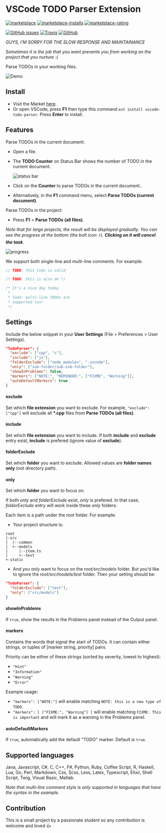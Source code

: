 # VSCode TODO Parser Extension
[![marketplace](https://vsmarketplacebadge.apphb.com/version-short/minhthai.vscode-todo-parser.svg)](https://marketplace.visualstudio.com/items?itemName=minhthai.vscode-todo-parser)
[![marketplace-installs](https://vsmarketplacebadge.apphb.com/installs-short/minhthai.vscode-todo-parser.svg)](https://marketplace.visualstudio.com/items?itemName=minhthai.vscode-todo-parser)
[![marketplace-rating](https://vsmarketplacebadge.apphb.com/rating-short/minhthai.vscode-todo-parser.svg)](https://marketplace.visualstudio.com/items?itemName=minhthai.vscode-todo-parser)

[![GitHub issues](https://img.shields.io/github/issues/kantlove/vscode-todo-parser.svg)](https://github.com/kantlove/vscode-todo-parser/issues)
[![Travis](https://travis-ci.org/kantlove/vscode-todo-parser.svg?branch=master)](https://travis-ci.org/kantlove/vscode-todo-parser)
[![GitHub](https://img.shields.io/badge/github-view%20source-blue.svg?style=social)](https://github.com/kantlove/vscode-todo-parser)

*GUYS, I'M SORRY FOR THE SLOW RESPONSE AND MAINTAINANCE*

*Sometimes it is the job that you want prevents you from working on the project that you nurture :(*

Parse TODOs in your working files.

![Demo](https://github.com/kantlove/vscode-todo-parser/raw/master/./images/demo_vscode1.2.gif "Demo")

## Install

- Visit the Market [here](https://marketplace.visualstudio.com/items?itemName=minhthai.vscode-todo-parser).
- Or open VSCode, press **F1** then type this command `ext install vscode-todo-parser`. Press **Enter** to install.

## Features

Parse TODOs in the current document:
- Open a file.
- The __TODO Counter__ on Status Bar shows the number of TODO in the current document.

  ![status bar](https://github.com/kantlove/vscode-todo-parser/raw/master/./images/status_bar.jpg "Status bar")

- Click on the __Counter__ to parse TODOs in the current document..
- Alternatively, in the **F1** command menu, select **Parse TODOs (current document)**.

Parse TODOs in the project:
- Press __F1__ > __Parse TODOs (all files)__.

_Note that for large projects, the result will be displayed gradually. You can see the progress at the bottom (the bolt icon :zap:). **Clicking on it will cancel the task**._

![progress](https://github.com/kantlove/vscode-todo-parser/raw/master/./images/progress.JPG "Progress")

We support both single-line and multi-line comments. For example:

```java
// TODO: this todo is valid

/* TODO: this is also ok */

/* It's a nice day today
 *
 * Todo: multi-line TODOs are
 * supported too!
 */
```

## Settings

Include the below snippet in your __User Settings__ (File > Preferences > User Settings).
```json
"TodoParser": {
  "exclude": ["cpp", "c"],
  "include": ["js"],
  "folderExclude": ["node_modules", ".vscode"],
  "only": ["sub-folder/sub-sub-folder"],
  "showInProblems": false,
  "markers": ["NOTE:", "REMINDER:", ["FIXME", "Warning"]],
  "autoDefaultMarkers": true
}
```
#### exclude
Set which __file extension__ you want to exclude. For example, `"exclude": ["cpp"]` will exclude all __*.cpp__ files from __Parse TODOs (all files)__.
#### include
Set which __file extension__ you want to include. If both **include** and **exclude** entry exist, **include** is prefered (ignore value of **exclude**).
#### folderExclude
Set which __folder__ you want to exclude. Allowed values are __folder names only__ (not directory path).
#### only
Set which __folder__ you want to focus on. 

If both *only* and *folderExclude* exist, *only* is prefered. In that case, *folderExclude* entry will work inside these *only* folders.

Each item is a path under the root folder. For example:
- Your project structure is:
```
root
|-src
|  |--common
|  +--models
|     |--item.ts
|     +--test
+-static
```
- And you only want to focus on the *root/src/models* folder. But you'd like to ignore the *root/src/models/test* folder. Then your setting should be:
```json
"TodoParser": {
  "folderExclude": ["test"],
  "only": ["src/models"]
}
```

#### showInProblems
If `true`, show the results in the Problems panel instead of the Output panel.

#### markers
Contains the words that signal the start of TODOs. It can contain either strings, or tuples of [marker string, priority] pairs.

Priority can be either of these strings (sorted by severity, lowest to highest):

* `"Hint"`
* `"Information"`
* `"Warning"`
* `"Error"`

Example usage:

* `"markers": ["NOTE:"]` will enable matching `NOTE: this is a new type of TODO`.
* `"markers": [ ["FIXME:", "Warning"] ]` will enable matching `FIXME: This is important` and will mark it as a warning in the Problems panel.


#### autoDefaultMarkers
If `true`, automatically add the default "TODO" marker. Default is `true`.


## Supported languages
Java, Javascript, C#, C, C++, F#, Python, Ruby, Coffee Script, R, Haskell, Lua, Go, Perl,
Markdown, Css, Scss, Less, Latex, Typescript, Elixir, Shell Script, Twig, Visual Basic, Matlab.

*Note that multi-line comment style is only supported in languages that have the syntax in the example.*

## Contribution
This is a small project by a passionate student so any contribution is welcome and loved :+1:





